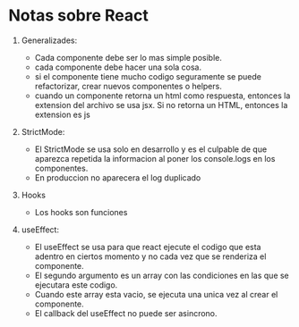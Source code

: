 # Notas sobre React
1. Generalizades:
    - Cada componente debe ser lo mas simple posible.
    - cada componente debe hacer una sola cosa.
    - si el componente tiene mucho codigo seguramente se puede refactorizar, crear nuevos componentes o helpers.
    - cuando un componente retorna un html como respuesta, entonces la extension del archivo se usa jsx. Si no retorna un HTML, entonces la extension es js

2. StrictMode:
    - El StrictMode se usa solo en desarrollo y es el culpable de que aparezca repetida la informacion al poner los console.logs en los componentes.
    - En produccion no aparecera el log duplicado

3. Hooks
    - Los hooks son funciones 
4. useEffect:
    - El useEffect se usa para que react ejecute el codigo que esta adentro en ciertos momento y no cada vez que se renderiza el componente.
    - El segundo argumento es un array con las condiciones en las que se ejecutara este codigo.
    - Cuando este array esta vacio, se ejecuta una unica vez al crear el componente.
    - El callback del useEffect no puede ser asincrono.
